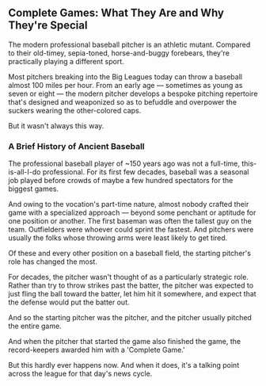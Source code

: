 ## Complete Games: What They Are and Why They're Special

The modern professional baseball pitcher is an athletic mutant. Compared to their old-timey, sepia-toned, horse-and-buggy forebears, they're practically playing a different sport.

Most pitchers breaking into the Big Leagues today can throw a baseball almost 100 miles per hour. From an early age — sometimes as young as seven or eight — the modern pitcher develops a bespoke pitching repertoire that's designed and weaponized so as to befuddle and overpower the suckers wearing the other-colored caps.

But it wasn't always this way.

### A Brief History of Ancient Baseball

The professional baseball player of ~150 years ago was not a full-time, this-is-all-I-do professional. For its first few decades, baseball was a seasonal job played before crowds of maybe a few hundred spectators for the biggest games.

And owing to the vocation's part-time nature, almost nobody crafted their game with a specialized approach — beyond some penchant or aptitude for one position or another. The first baseman was often the tallest guy on the team. Outfielders were whoever could sprint the fastest. And pitchers were usually the folks whose throwing arms were least likely to get tired.

Of these and every other position on a baseball field, the starting pitcher's role has changed the most.

For decades, the pitcher wasn't thought of as a particularly strategic role. Rather than try to throw strikes past the batter, the pitcher was expected to just fling the ball toward the batter, let him hit it somewhere, and expect that the defense would put the batter out.

And so the starting pitcher was the pitcher, and the pitcher usually pitched the entire game.

And when the pitcher that started the game also finished the game, the record-keepers awarded him with a 'Complete Game.'

But this hardly ever happens now. And when it does, it's a talking point across the league for that day's news cycle.

###
